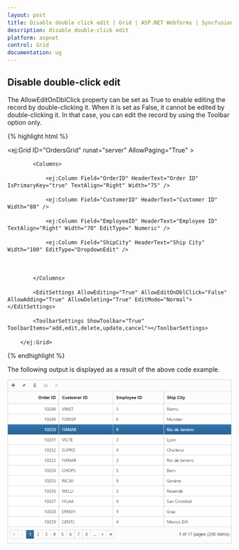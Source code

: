 ```yaml
---
layout: post
title: Disable double click edit | Grid | ASP.NET Webforms | Syncfusion
description: disable double-click edit
platform: aspnet
control: Grid
documentation: ug
---
```


## Disable double-click edit

The AllowEditOnDblClick property can be set as True to enable editing the record by double-clicking it. When it is set as False, it cannot be edited by double-clicking it. In that case, you can edit the record by using the Toolbar option only.



{% highlight html %}





  <ej:Grid ID="OrdersGrid" runat="server" AllowPaging="True" >

<DataManager URL="http://mvc.syncfusion.com/Services/Northwnd.svc/Orders/" Offline="true"></DataManager>



            <Columns>

                <ej:Column Field="OrderID" HeaderText="Order ID" IsPrimaryKey="true" TextAlign="Right" Width="75" />

                <ej:Column Field="CustomerID" HeaderText="Customer ID" Width="80" />

                <ej:Column Field="EmployeeID" HeaderText="Employee ID" TextAlign="Right" Width="70" EditType=" Numeric" />

                <ej:Column Field="ShipCity" HeaderText="Ship City" Width="100" EditType="DropdownEdit" />



            </Columns>

            <EditSettings AllowEditing="True" AllowEditOnDblClick="False" AllowAdding="True" AllowDeleting="True" EditMode="Normal"></EditSettings>

            <ToolbarSettings ShowToolbar="True" ToolbarItems="add,edit,delete,update,cancel"></ToolbarSettings>

        </ej:Grid>




 {% endhighlight %}


The following output is displayed as a result of the above code example.

![](Disable-double-click-edit_images/Disable-double-click-edit_img1.png) 



